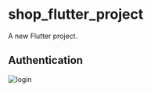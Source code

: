 # shop_flutter_project

A new Flutter project.

## Authentication

![login](https://user-images.githubusercontent.com/77542403/136194391-23757878-79cd-4e6c-90fa-2efdde30439a.png)

